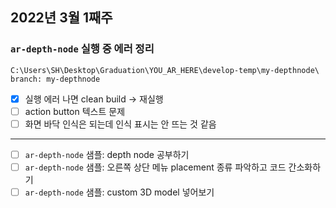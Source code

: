 ## 2022년 3월 1째주

### `ar-depth-node` 실행 중 에러 정리
```
C:\Users\SH\Desktop\Graduation\YOU_AR_HERE\develop-temp\my-depthnode\
branch: my-depthnode
```

- [x] 실행 에러 나면 clean build -> 재실행
- [ ] action button 텍스트 문제
- [ ] 화면 바닥 인식은 되는데 인식 표시는 안 뜨는 것 같음

--- 
- [ ] `ar-depth-node` 샘플: depth node 공부하기
- [ ] `ar-depth-node` 샘플: 오른쪽 상단 메뉴 placement 종류 파악하고 코드 간소화하기
- [ ] `ar-depth-node` 샘플: custom 3D model 넣어보기